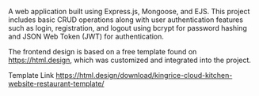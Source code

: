 A web application built using Express.js, Mongoose, and EJS.
This project includes basic CRUD operations along with user authentication features 
such as login, registration, and logout using bcrypt for password hashing and JSON Web Token (JWT) for authentication.

The frontend design is based on a free template found on https://html.design, which was customized and integrated into the project.

Template Link https://html.design/download/kingrice-cloud-kitchen-website-restaurant-template/

